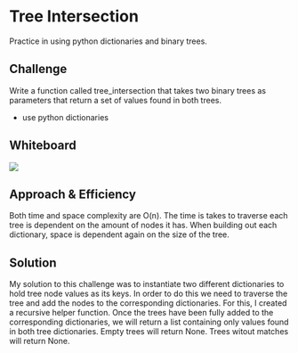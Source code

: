 # Tree Intersection
Practice in using python dictionaries and binary trees. 

## Challenge
Write a function called tree_intersection that takes two binary trees as parameters that return a set of values found in both trees.
- use python dictionaries

## Whiteboard
![](tree_interect.png)

## Approach & Efficiency
Both time and space complexity are O(n). The time is takes to traverse each tree is dependent on the amount of nodes it has. When building out each dictionary, space is dependent again on the size of the tree.

## Solution
My solution to this challenge was to instantiate two different dictionaries to hold tree node values as its keys. In order to do this we need to traverse the tree and add the nodes to the corresponding dictionaries. For this, I created a recursive helper function. Once the trees have been fully added to the corresponding dictionaries, we will return a list containing only values found in both tree dictionaries. Empty trees will return None. Trees witout matches will return None.  

